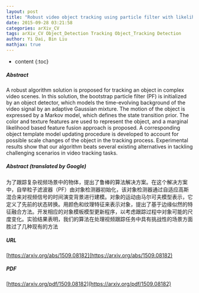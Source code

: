 ```yaml
---
layout: post
title: "Robust video object tracking using particle filter with likelihood based feature fusion and adaptive template updating"
date: 2015-09-28 03:21:58
categories: arXiv_CV
tags: arXiv_CV Object_Detection Tracking Object_Tracking Detection
author: Yi Dai, Bin Liu
mathjax: true
---
```


* content
{:toc}

##### Abstract
A robust algorithm solution is proposed for tracking an object in complex video scenes. In this solution, the bootstrap particle filter (PF) is initialized by an object detector, which models the time-evolving background of the video signal by an adaptive Gaussian mixture. The motion of the object is expressed by a Markov model, which defines the state transition prior. The color and texture features are used to represent the object, and a marginal likelihood based feature fusion approach is proposed. A corresponding object template model updating procedure is developed to account for possible scale changes of the object in the tracking process. Experimental results show that our algorithm beats several existing alternatives in tackling challenging scenarios in video tracking tasks.

##### Abstract (translated by Google)
为了跟踪复杂视频场景中的物体，提出了鲁棒的算法解决方案。在这个解决方案中，自举粒子滤波器（PF）由对象检测器初始化，该对象检测器通过自适应高斯混合来对视频信号的时间演变背景进行建模。对象的运动由马尔可夫模型表示，它定义了先前的状态转换。用颜色和纹理特征来表示对象，提出了基于边缘似然的特征融合方法。开发相应的对象模板模型更新程序，以考虑跟踪过程中对象可能的尺度变化。实验结果表明，我们的算法在处理视频跟踪任务中具有挑战性的场景方面胜过了几种现有的方法

##### URL
[https://arxiv.org/abs/1509.08182](https://arxiv.org/abs/1509.08182)

##### PDF
[https://arxiv.org/pdf/1509.08182](https://arxiv.org/pdf/1509.08182)

